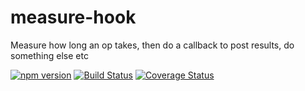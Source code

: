 # measure-hook
Measure how long an op takes, then do a callback to post results, do something else etc

[![npm version](https://badge.fury.io/js/measure-hook.svg)](https://badge.fury.io/js/measure-hook) [![Build Status](https://travis-ci.org/cheshirecode/measure-hook.svg?branch=master)](https://travis-ci.org/cheshirecode/measure-hook) [![Coverage Status](https://coveralls.io/repos/github/cheshirecode/measure-hook/badge.svg?branch=master)](https://coveralls.io/github/cheshirecode/measure-hook?branch=master) 